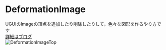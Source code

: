 # DeformationImage
UGUIのImageの頂点を追加したり削除したりして，色々な図形を作るやり方です<br>
[詳細はブログ](http://unitech.hatenablog.com/entry/2019/05/11/185345)<br>
![DeformationImageTop](https://user-images.githubusercontent.com/11411789/57568142-537c3280-741e-11e9-899a-888d5a17417f.png)
